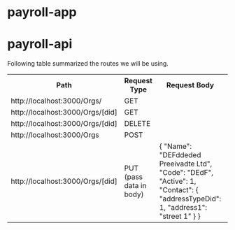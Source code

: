 # payroll-app

# payroll-api

Following table summarized the routes we will be using.

<table>
<tr>
	<th>Path</th>
	<th>Request Type</th>
  <th> Request Body </th>
  <th> Response Boday </th>
</tr>
<tr>
	<td>http://localhost:3000/Orgs/</td>
	<td>GET</td>
  <td></td>
  <td></td>
</tr>
<tr>
	<td>http://localhost:3000/Orgs/[did]</td>
	<td>GET</td>
  <td></td>
  <td></td>
</tr>
<tr>
	<td>http://localhost:3000/Orgs/[did]</td>
	<td>DELETE</td>
  <td></td>
  <td></td>
</tr>
<tr>
	<td>http://localhost:3000/Orgs</td>
	<td>POST</td>
  <td></td>
  <td></td>
</tr>
<tr>
	<td>http://localhost:3000/Orgs/[did]</td>
	<td>PUT (pass data in body)</td>
  <td>
    {
        "Name": "DEFddeded Preeivadte Ltd",
        "Code": "DEdF",
        "Active": 1,
        "Contact": {
            "addressTypeDid": 1,
            "address1": "street 1"
        }
    }
  </td>
  <td>
    {
      "addressdid": 5,
      "orgdid": 18
    }
  </td>
</tr>
</table>
